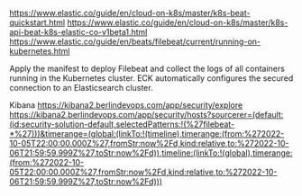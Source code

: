 https://www.elastic.co/guide/en/cloud-on-k8s/master/k8s-beat-quickstart.html
https://www.elastic.co/guide/en/cloud-on-k8s/master/k8s-api-beat-k8s-elastic-co-v1beta1.html
https://www.elastic.co/guide/en/beats/filebeat/current/running-on-kubernetes.html

Apply the manifest to deploy Filebeat and collect the logs of all containers running in the Kubernetes cluster. ECK automatically configures the secured connection to an Elasticsearch cluster.

Kibana
https://kibana2.berlindevops.com/app/security/explore
https://kibana2.berlindevops.com/app/security/hosts?sourcerer=(default:(id:security-solution-default,selectedPatterns:!(%27filebeat-*%27)))&timerange=(global:(linkTo:!(timeline),timerange:(from:%272022-10-05T22:00:00.000Z%27,fromStr:now%2Fd,kind:relative,to:%272022-10-06T21:59:59.999Z%27,toStr:now%2Fd)),timeline:(linkTo:!(global),timerange:(from:%272022-10-05T22:00:00.000Z%27,fromStr:now%2Fd,kind:relative,to:%272022-10-06T21:59:59.999Z%27,toStr:now%2Fd)))